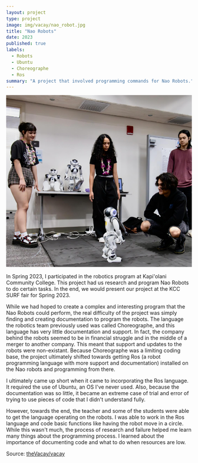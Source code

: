 ```yaml
---
layout: project
type: project
image: img/vacay/nao_robot.jpg
title: "Nao Robots"
date: 2023
published: true
labels:
  - Robots
  - Ubuntu
  - Choreographe
  - Ros
summary: "A project that involved programming commands for Nao Robots."
---
```


<img class="img-fluid" src="../img/vacay/naoSURF2023.png">

In Spring 2023, I participated in the robotics program at Kapi'olani Community College. This project had us research and program Nao Robots to do certain tasks. In the end, we would present our project at the KCC SURF fair for Spring 2023. 

While we had hoped to create a complex and interesting program that the Nao Robots could perform, the real difficulty of the project was simply finding and creating documentation to program the robots. The language the robotics team previously used was called Choreographe, and this language has very little documentation and support. In fact, the company behind the robots seemed to be in financial struggle and in the middle of a merger to another company. This meant that support and updates to the robots were non-existant. Because Choreographe was a limiting coding base, the project ultimately shifted towards getting Ros (a robot programming language with more support and documentation) installed on the Nao robots and programming from there. 

I ultimately came up short when it came to incorporating the Ros language. It required the use of Ubuntu, an OS I've never used. Also, because the documentation was so little, it became an extreme case of trial and error of trying to use pieces of code that I didn't understand fully. 

However, towards the end, the teacher and some of the students were able to get the language operating on the robots. I was able to work in the Ros language and code basic functions like having the robot move in a circle. While this wasn't much, the process of research and failure helped me learn many things about the programming process. I learned about the importance of documenting code and what to do when resources are low. 

Source: <a href="https://github.com/Peter-Bel/KCC-Robot-Projects">theVacay/vacay</a>
